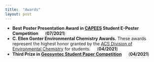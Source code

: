 ```yaml
---
title:  "Awards"
layout: post
---
```

   - **Best Poster Presentation Award in [CAPEES](http://www.capees.org/bylaws.html) Student E-Poster Competition** &emsp; (**07/2021**)
   - **C. Ellen Gonter Environmental Chemistry Awards.** These awards represent the highest honor granted by the [ACS Division of Environmental Chemistry](https://acsenvr.com/website/) for students. &emsp; (**04/2021**) 
   - **Third Prize in [Geosyntec Student Paper Competition](https://geosyntec.com/news/item/6782-geosyntec-announces-winners-of-2020-student-paper-contest)** &emsp; (**04/2021**)
  
              
